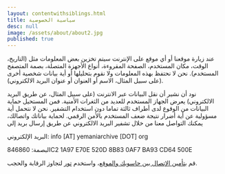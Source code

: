 ```yaml
---
layout: contentwithsiblings.html
title: سياسية الخصوصية
desc: null
image: /assets/about/about2.jpg
published: true
---
```


عند زيارة موقعنا أو أي موقع على الإنترنت سيتم تخزين بعض المعلومات مثل (التاريخ، الوقت، مكان المستخدم، الصفحة المقروءة، أنواع الأجهزة المتصلة، بصمة المتصفح المستخدم). نحن لا نحتفظ بهذه المعلومات ولا نقوم بتحليلها أو أية بيانات شخصية أخرى (على سبيل المثال، الاسم أو العنوان أو عنوان البريد الالكتروني).

نود أن نشير أن نقل البيانات عبر الانترنت (على سبيل المثال، عن طريق البريد الالكتروني) يعرض الجهاز المستخدم للعديد من الثغرات الأمنية. فمن المستحيل حماية البيانات من الوقوع لدى أطراف ثالثة تماما دون استخدام التشفير. نحن لا نتحمل أية مسؤولية عن أية أضرار نتيجة ضعف المستخدم بالأمن الرقمي. لحماية بياناتك واتصالك، يمكنك التواصل معنا من خلال تشفير البريد الالكتروني عن طريق إرسال بريد إلى

البريد الإلكتروني: info [AT] yemaniarchive [DOT] org

البصمة:  846860C2 1A97 E70E 520D 8B83 0AF7 BA93 CD64 500E

قم [بتأمين الإتصال بين حاسوبك والموقع](https://securityinabox.org/en/guide/secure-communication)، واستخدم  [تور](https://www.torproject.org/) لتجاوز الرقابة والحجب.
